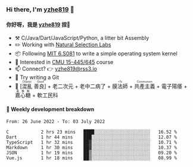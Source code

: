 ### Hi there, I'm [yzhe819](https://github.com/yzhe819) 👋

#### 你好呀，我是 [yzhe819](https://github.com/yzhe819) 捏👋

- :hammer_and_pick: C/Java/Dart/JavaScript/Python, a litter bit Assembly
- :pencil2: Working with [Natural Selection Labs](https://github.com/NaturalSelectionLabs)
- 📦 Following [MIT 6.S081](https://pdos.csail.mit.edu/6.S081/2020/) to write a simple operating system kernel
- 🧪 Interested in [CMU 15-445/645](https://15445.courses.cs.cmu.edu/fall2020/) course
- 📫 Connect? 👉 yzhe819@rss3.io
- 🌟 Try writing a Git
- 🔑 <ruby>[混亂 善良]<rp>（</rp><rt>Chaotic Good</rt><rp>）</rp></ruby> + 老二次元 + 老中二病了 + <ruby>膜法師<rp>（</rp><rt>+1s</rt><rp>）</rp></ruby> +  <ruby>共產主義<rp>（</rp><rt>Communism</rt><rp>）</rp></ruby> + 電子陽痿 + <ruby>嘉心糖<rp>（</rp><rt>嘉晚飯</rt><rp>）</rp></ruby> + 軟工民科



#### 📝 Weekly development breakdown

<!--START_SECTION:waka-->

```text
From: 26 June 2022 - To: 03 July 2022

C            2 hrs 23 mins   ████░░░░░░░░░░░░░░░░░░░░░   16.52 %
Dart         1 hr 44 mins    ███░░░░░░░░░░░░░░░░░░░░░░   12.07 %
TypeScript   1 hr 32 mins    ██▓░░░░░░░░░░░░░░░░░░░░░░   10.71 %
Markdown     1 hr 30 mins    ██▓░░░░░░░░░░░░░░░░░░░░░░   10.37 %
JSON         1 hr 19 mins    ██▒░░░░░░░░░░░░░░░░░░░░░░   09.20 %
Vue.js       1 hr 18 mins    ██▒░░░░░░░░░░░░░░░░░░░░░░   08.99 %
```

<!--END_SECTION:waka-->




